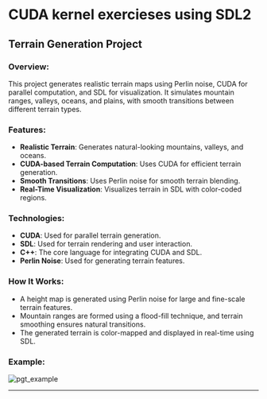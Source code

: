 # CUDA kernel exercieses using SDL2

## Terrain Generation Project

### Overview:
This project generates realistic terrain maps using Perlin noise, CUDA for parallel computation, and SDL for visualization. It simulates mountain ranges, valleys, oceans, and plains, with smooth transitions between different terrain types.

### Features:
- **Realistic Terrain**: Generates natural-looking mountains, valleys, and oceans.
- **CUDA-based Terrain Computation**: Uses CUDA for efficient terrain generation.
- **Smooth Transitions**: Uses Perlin noise for smooth terrain blending.
- **Real-Time Visualization**: Visualizes terrain in SDL with color-coded regions.

### Technologies:
- **CUDA**: Used for parallel terrain generation.
- **SDL**: Used for terrain rendering and user interaction.
- **C++**: The core language for integrating CUDA and SDL.
- **Perlin Noise**: Used for generating terrain features.

### How It Works:
- A height map is generated using Perlin noise for large and fine-scale terrain features.
- Mountain ranges are formed using a flood-fill technique, and terrain smoothing ensures natural transitions.
- The generated terrain is color-mapped and displayed in real-time using SDL.

### Example:
![pgt_example](https://github.com/user-attachments/assets/69356c44-4276-4bf7-9b68-486a555e9dad)


---
